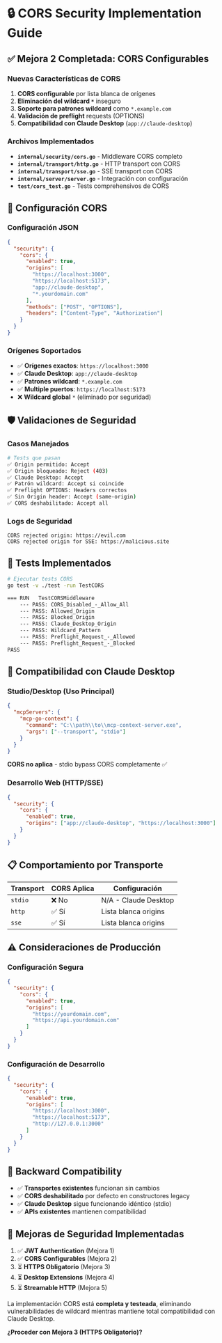 # 🔒 CORS Security Implementation Guide

## ✅ Mejora 2 Completada: CORS Configurables

### Nuevas Características de CORS

1. **CORS configurable** por lista blanca de orígenes
2. **Eliminación del wildcard `*`** inseguro  
3. **Soporte para patrones wildcard** como `*.example.com`
4. **Validación de preflight** requests (OPTIONS)
5. **Compatibilidad con Claude Desktop** (`app://claude-desktop`)

### Archivos Implementados

- **`internal/security/cors.go`** - Middleware CORS completo
- **`internal/transport/http.go`** - HTTP transport con CORS
- **`internal/transport/sse.go`** - SSE transport con CORS
- **`internal/server/server.go`** - Integración con configuración
- **`test/cors_test.go`** - Tests comprehensivos de CORS

## 🚀 Configuración CORS

### Configuración JSON

```json
{
  "security": {
    "cors": {
      "enabled": true,
      "origins": [
        "https://localhost:3000",
        "https://localhost:5173",
        "app://claude-desktop", 
        "*.yourdomain.com"
      ],
      "methods": ["POST", "OPTIONS"],
      "headers": ["Content-Type", "Authorization"]
    }
  }
}
```

### Orígenes Soportados

- ✅ **Orígenes exactos**: `https://localhost:3000`
- ✅ **Claude Desktop**: `app://claude-desktop`  
- ✅ **Patrones wildcard**: `*.example.com`
- ✅ **Multiple puertos**: `https://localhost:5173`
- ❌ **Wildcard global** `*` (eliminado por seguridad)

## 🛡️ Validaciones de Seguridad

### Casos Manejados

```bash
# Tests que pasan
✅ Origin permitido: Accept
✅ Origin bloqueado: Reject (403)
✅ Claude Desktop: Accept
✅ Patrón wildcard: Accept si coincide
✅ Preflight OPTIONS: Headers correctos
✅ Sin Origin header: Accept (same-origin)
✅ CORS deshabilitado: Accept all
```

### Logs de Seguridad

```
CORS rejected origin: https://evil.com
CORS rejected origin for SSE: https://malicious.site
```

## 🧪 Tests Implementados

```bash
# Ejecutar tests CORS
go test -v ./test -run TestCORS

=== RUN   TestCORSMiddleware
    --- PASS: CORS_Disabled_-_Allow_All
    --- PASS: Allowed_Origin
    --- PASS: Blocked_Origin
    --- PASS: Claude_Desktop_Origin
    --- PASS: Wildcard_Pattern
    --- PASS: Preflight_Request_-_Allowed
    --- PASS: Preflight_Request_-_Blocked
PASS
```

## 🎯 Compatibilidad con Claude Desktop

### Studio/Desktop (Uso Principal)

```json
{
  "mcpServers": {
    "mcp-go-context": {
      "command": "C:\\path\\to\\mcp-context-server.exe",
      "args": ["--transport", "stdio"]
    }
  }
}
```
**CORS no aplica** - stdio bypass CORS completamente ✅

### Desarrollo Web (HTTP/SSE)

```json
{
  "security": {
    "cors": {
      "enabled": true,
      "origins": ["app://claude-desktop", "https://localhost:3000"]
    }
  }
}
```

## 📋 Comportamiento por Transporte

| Transport | CORS Aplica | Configuración |
|-----------|-------------|---------------|
| `stdio`   | ❌ No       | N/A - Claude Desktop |
| `http`    | ✅ Sí       | Lista blanca origins |
| `sse`     | ✅ Sí       | Lista blanca origins |

## ⚠️ Consideraciones de Producción

### Configuración Segura

```json
{
  "security": {
    "cors": {
      "enabled": true,
      "origins": [
        "https://yourdomain.com",
        "https://api.yourdomain.com"
      ]
    }
  }
}
```

### Configuración de Desarrollo

```json
{
  "security": {
    "cors": {
      "enabled": true,
      "origins": [
        "https://localhost:3000",
        "https://localhost:5173",
        "http://127.0.0.1:3000"
      ]
    }
  }
}
```

## 🔄 Backward Compatibility

- ✅ **Transportes existentes** funcionan sin cambios
- ✅ **CORS deshabilitado** por defecto en constructores legacy
- ✅ **Claude Desktop** sigue funcionando idéntico (stdio)
- ✅ **APIs existentes** mantienen compatibilidad

## 🎉 Mejoras de Seguridad Implementadas

1. ✅ **JWT Authentication** (Mejora 1)
2. ✅ **CORS Configurables** (Mejora 2) 
3. ⏳ **HTTPS Obligatorio** (Mejora 3)
4. ⏳ **Desktop Extensions** (Mejora 4)
5. ⏳ **Streamable HTTP** (Mejora 5)

La implementación CORS está **completa y testeada**, eliminando vulnerabilidades de wildcard mientras mantiene total compatibilidad con Claude Desktop.

**¿Proceder con Mejora 3 (HTTPS Obligatorio)?**